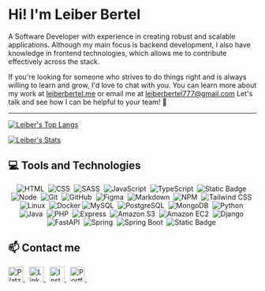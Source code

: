 # Hi! I'm Leiber Bertel

A Software Developer with experience in creating robust and scalable applications. Although my main focus is backend development, I also have knowledge in frontend technologies, which allows me to contribute effectively across the stack.

If you're looking for someone who strives to do things right and is always willing to learn and grow, I'd love to chat with you. You can learn more about my work at [leiberbertel.me](https://leiberbertel.github.io/) or email me at leiberbertel777@gmail.com Let's talk and see how I can be helpful to your team! 🚀

---
<!---
leiberbertel/leiberbertel is a ✨ special ✨ repository because its `README.md` (this file) appears on your GitHub profile.
You can click the Preview link to take a look at your changes.
--->

<!-- General statistics of number of commits, pr's among other things. -->
<!---
[![Leiber's GitHub stats](https://github-readme-stats.vercel.app/api?username=Leiberbertel&count_private=true&show_icons=true&title_color=16ffe2&icon_color=16ffe2&text_color=cccccc&bg_color=111111&border_radius=10&hide_border=true)](https://github.com/anuraghazra/github-readme-stats)
-->

[![Leiber's Top Langs](https://github-readme-stats.vercel.app/api/top-langs/?username=Leiberbertel&layout=compact&title_color=16ffe2&icon_color=16ffe2&text_color=ffffff&bg_color=111111&border_radius=10&hide_border=true)](https://github.com/anuraghazra/github-readme-stats)

[![Leiber's Stats](https://streak-stats.demolab.com?user=Leiberbertel&theme=dark&background=111111&border=111111&stroke=ffffff&ring=16ffe2&fire=16ffe2&currStreakNum=ffffff&sideNums=ffffff&currStreakLabel=16ffe2&sideLabels=16ffe2&dates=ffffff)](https://git.io/streak-stats)

## 💻 **Tools and Technologies**

<div align="center">
  <!-- HTML -->
  <img src="https://img.shields.io/badge/HTML5-E34F26?style=for-the-badge&logo=html5&logoColor=white" alt="HTML" />&nbsp;
  <!-- CSS -->
  <img src="https://img.shields.io/badge/CSS3-1572B6?style=for-the-badge&logo=css3&logoColor=white" alt="CSS" />&nbsp;
  <!-- SCSS -->
  <img src="https://img.shields.io/badge/Sass-CC6699?style=for-the-badge&logo=sass&logoColor=white" alt="SASS" />&nbsp;
  <!-- JavaScript -->
  <img src="https://img.shields.io/badge/JavaScript-F7DF1E?style=for-the-badge&logo=javascript&logoColor=black" alt="JavaScript" />&nbsp;
  <!-- Typescript -->
  <img src="https://img.shields.io/badge/TypeScript-2D71BD?style=for-the-badge&logo=typescript&logoColor=white" alt="TypeScript" />&nbsp;
  <!-- Angular -->
  <img alt="Static Badge" src="https://img.shields.io/badge/angular-EFEFEF?style=for-the-badge&logo=angular&logoColor=%23E4080A" />&nbsp;
  <!-- NodeJS -->
  <img src="https://img.shields.io/badge/Node.js-43853D?style=for-the-badge&logo=node.js&logoColor=white" alt="Node" />&nbsp;
  <!-- Git -->
  <img src="https://img.shields.io/badge/Git-F05032?style=for-the-badge&logo=git&logoColor=white" alt="Git" />&nbsp;
  <!-- GitHub -->
  <img src="https://img.shields.io/badge/github%20-%23000.svg?&style=for-the-badge&logo=github&logoColor=white" alt="GitHub" />&nbsp;
  <!-- Figma -->
  <img src="https://img.shields.io/badge/figma-%23000.svg?&style=for-the-badge&logo=figma&logoColor=pink" alt="Figma" />&nbsp;
  <!-- Markdown -->
  <img src="https://img.shields.io/badge/markdown-%23000.svg?&style=for-the-badge&logo=markdown" alt="Markdown" />&nbsp;
  <!-- NPM -->
  <img src="https://img.shields.io/badge/npm-CB3837?style=for-the-badge&logo=npm&logoColor=white" alt="NPM" />&nbsp;
  <!-- Tailwind CSS -->
  <img src="https://img.shields.io/badge/Tailwind%20CSS-38B2AC?style=for-the-badge&logo=tailwind-css&logoColor=white" alt="Tailwind CSS" />&nbsp;
  <!-- Linux -->
  <img src="https://img.shields.io/badge/Linux-000000?style=for-the-badge&logo=linux&logoColor=white" alt="Linux" />&nbsp;
  <!-- Docker -->
  <img src="https://img.shields.io/badge/docker-3E3B3B?style=for-the-badge&logo=docker&logoColor=blue" alt="Docker" />
  <!-- Mysql -->
  <img src="https://img.shields.io/badge/MySQL-3E3B3B?style=for-the-badge&logo=MySQL&logoColor=blue&logoSize=auto" alt="MySQL" />&nbsp;
  <!-- PostgreSQL -->
  <img src="https://img.shields.io/badge/PostgreSQL-3E3B3B?style=for-the-badge&logo=PostgreSQL&logoColor=blue&logoSize=auto" alt="PostgreSQL">&nbsp;
  <!-- MongoDB -->
  <img src="https://img.shields.io/badge/MongoDB-3E3B3B?style=for-the-badge&logo=MongoDB&logoColor=green&logoSize=auto" alt="MongoDB">&nbsp;
  <!-- Python -->
  <img alt="Python" src="https://img.shields.io/badge/Python-3E3B3B?style=for-the-badge&logo=Python&logoSize=auto" />&nbsp;
  <!-- Java -->
  <img alt="Java" src="https://img.shields.io/badge/Java%208%2B-3E3B3B?style=for-the-badge" />&nbsp;
  <!-- Php -->
  <img alt="PHP" src="https://img.shields.io/badge/PHP-3E3B3B?style=for-the-badge&logo=php&logoSize=auto" />&nbsp;
  <!-- Express -->
  <img alt="Express" src="https://img.shields.io/badge/Express.js-3E3B3B?style=for-the-badge&logo=Express&logoSize=auto" />&nbsp;
   <!-- Amazon S3 -->
  <img alt="Amazon S3" src="https://img.shields.io/badge/Amazon%20S3-3E3B3B?style=for-the-badge&logo=Amazon%20S3&logoSize=auto" />&nbsp;
   <!-- Amazon EC2 -->
  <img alt="Amazon EC2" src="https://img.shields.io/badge/Amazon%20EC2-3E3B3B?style=for-the-badge&logo=Amazon%20EC2&logoSize=auto" />&nbsp;
   <!-- Django -->
  <img alt="Django" src="https://img.shields.io/badge/Django-3E3B3B?style=for-the-badge&logo=Django&logoColor=green&logoSize=auto" />&nbsp;
   <!-- FastAPI -->
  <img alt="FastAPI" src="https://img.shields.io/badge/FastAPI-3E3B3B?style=for-the-badge&logo=FastAPI&logoColor=green&logoSize=auto" />&nbsp;
  <img alt="Spring" src="https://img.shields.io/badge/Spring-3E3B3B?style=for-the-badge&logo=spring&logoColor=green&logoSize=auto" />&nbsp;
  <img alt="Spring Boot" src="https://img.shields.io/badge/Spring%20Boot-3E3B3B?style=for-the-badge&logo=springboot&logoColor=green&logoSize=auto" />&nbsp;
  <img alt="Static Badge" src="https://img.shields.io/badge/Spring%20Security-3E3B3B?style=for-the-badge&logo=springsecurity&logoColor=green&logoSize=auto" />&nbsp;
</div>

<!-- ## 🏆 **Other stats**
[![Leiber's GitHub stats](https://github-profile-trophy.vercel.app/?username=Leiberbertel&theme=algolia)](https://github.com/ryo-ma/github-profile-trophy) --> 

## 📫 **Contact me**

<div>
  <!-- Platzi -->
  <a href="https://platzi.com/p/leiberbertel/" target="_blank">
    <img height="30" alt="Platzi" title="Platzi" src="https://img.shields.io/badge/Platzi-97c93e?=for-the-badge&logo=platzi&logoColor=white">
  </a>&nbsp;
  <!-- LinkedIn -->
  <a href="https://www.linkedin.com/in/leiber-bertel/" target="_blank">
    <img height="30" alt="Linkedin" title="Linkedin" src="https://img.shields.io/badge/Linkedin-0a66c2?style=for-the-badge&logo=linkedin&logoColor=white">
  </a>&nbsp;
  <!-- Instagram -->
  <a href="https://www.instagram.com/bertel_leiber/" target="_blank">
    <img height="30" alt="Instagram" title="Instagram" src="https://img.shields.io/badge/Instagram-e4405f?style=for-the-badge&logo=instagram&logoColor=white">
  </a>&nbsp;
  <!-- Twitter -->
  <a href="https://x.com/BertelLeiber" target="_blank">
    <img height="30" alt="Portfolio" title="Portfolio" src="https://img.shields.io/badge/Twitter-1DA1F2?style=for-the-badge&logo=twitter&logoColor=white">
  </a>&nbsp;
</div>
<br />
